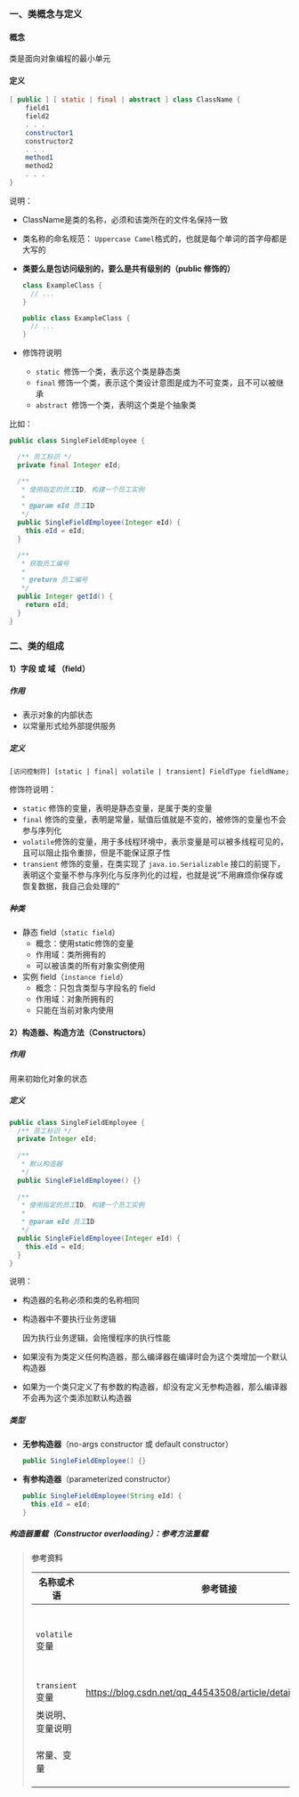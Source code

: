 ### 一、类概念与定义

#### 概念

类是面向对象编程的最小单元

#### 定义

```java
[ public ] [ static | final | abstract ] class ClassName {
  	field1
  	field2
  	. . .
  	constructor1
  	constructor2
  	. . .
  	method1
  	method2
  	. . .
}
```

说明：

- ClassName是类的名称，必须和该类所在的文件名保持一致

- 类名称的命名规范： `Uppercase Camel`格式的，也就是每个单词的首字母都是大写的

- **类要么是包访问级别的，要么是共有级别的（public 修饰的）**

  ```java
  class ExampleClass {
    // ...
  }
  ```

  ```java
  public class ExampleClass {
    // ...
  }
  ```

  

- 修饰符说明

  - `static `修饰一个类，表示这个类是静态类
  - `final`  修饰一个类，表示这个类设计意图是成为不可变类，且不可以被继承
  - `abstract `修饰一个类，表明这个类是个抽象类

比如：

```java
public class SingleFieldEmployee {

  /** 员工标识 */
  private final Integer eId;

  /**
   * 使用指定的员工ID, 构建一个员工实例
   *
   * @param eId 员工ID
   */
  public SingleFieldEmployee(Integer eId) {
    this.eId = eId;
  }

  /**
   * 获取员工编号
   *
   * @return 员工编号
   */
  public Integer getId() {
    return eId;
  }
}
```

### 二、类的组成

#### 1）字段 或 域 （field）

##### 作用

- 表示对象的内部状态
- 以常量形式给外部提供服务

##### 定义

`[访问控制符] [static | final| volatile | transient] FieldType fieldName;`

修饰符说明：

- `static` 修饰的变量，表明是静态变量，是属于类的变量
- `final`  修饰的变量，表明是常量，赋值后值就是不变的，被修饰的变量也不会参与序列化
- `volatile`修饰的变量，用于多线程环境中，表示变量是可以被多线程可见的，且可以阻止指令重排，但是不能保证原子性
- `transient` 修饰的变量，在类实现了 `java.io.Serializable` 接口的前提下，表明这个变量不参与序列化与反序列化的过程，也就是说”不用麻烦你保存或恢复数据，我自己会处理的“

##### 种类

- 静态 field（`static field`）
  - 概念：使用static修饰的变量
  - 作用域：类所拥有的
  - 可以被该类的所有对象实例使用
- 实例 field（`instance field`）
  - 概念：只包含类型与字段名的 field
  - 作用域：对象所拥有的
  - 只能在当前对象内使用

#### 2）构造器、构造方法（Constructors）

##### 作用

用来初始化对象的状态

##### 定义

```java
public class SingleFieldEmployee {
  /** 员工标识 */
  private Integer eId;
  
  /**
   * 默认构造器 
   */
  public SingleFieldEmployee() {}
  
  /**
   * 使用指定的员工ID, 构建一个员工实例
   *
   * @param eId 员工ID
   */
  public SingleFieldEmployee(Integer eId) {
    this.eId = eId;
  }
}
```

说明：

- 构造器的名称必须和类的名称相同

- 构造器中不要执行业务逻辑

  因为执行业务逻辑，会拖慢程序的执行性能

- 如果没有为类定义任何构造器，那么编译器在编译时会为这个类增加一个默认构造器

- 如果为一个类只定义了有参数的构造器，却没有定义无参构造器，那么编译器不会再为这个类添加默认构造器

##### 类型

- **无参构造器**（no-args constructor 或 default constructor）

  ```java
  public SingleFieldEmployee() {}
  ```

- **有参构造器**（parameterized constructor）

  ```java
  public SingleFieldEmployee(String eId) {
    this.eId = eId;
  }
  ```

##### 构造器重载（Constructor overloading）：参考方法重载



> **参考资料**
>
> | 名称或术语       | 参考链接                                                    | 参考书籍                                                     |
> | ---------------- | ----------------------------------------------------------- | :----------------------------------------------------------- |
> | `volatile` 变量  |                                                             | CoreJava_Volume I: Fundamentals,12th.Horstmann<br />Java编程思想.第4版__Bruce Eckel_<br />Java并发编程实战_Briann Goetz_Doug Lea |
> | `transient `变量 | https://blog.csdn.net/qq_44543508/article/details/103232007 | Java编程思想.第4版__Bruce Eckel_                             |
> | 类说明、变量说明 |                                                             | 阿里巴巴Java开发规范                                         |
> | 常量、变量       |                                                             | CoreJava_Volume I: Fundamentals,12th.Horstmann<br />Java编程思想.第4版__Bruce Eckel_<br /> |